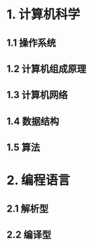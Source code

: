 # 1. 计算机科学

## 1.1 操作系统



## 1.2 计算机组成原理



## 1.3 计算机网络



## 1.4 数据结构



## 1.5 算法



# 2. 编程语言

## 2.1 解析型



## 2.2 编译型



